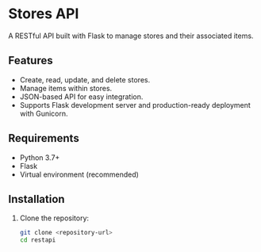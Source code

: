 # Stores API

A RESTful API built with Flask to manage stores and their associated items.

## Features

- Create, read, update, and delete stores.
- Manage items within stores.
- JSON-based API for easy integration.
- Supports Flask development server and production-ready deployment with Gunicorn.

## Requirements

- Python 3.7+
- Flask
- Virtual environment (recommended)

## Installation

1. Clone the repository:
   ```bash
   git clone <repository-url>
   cd restapi
   ```
